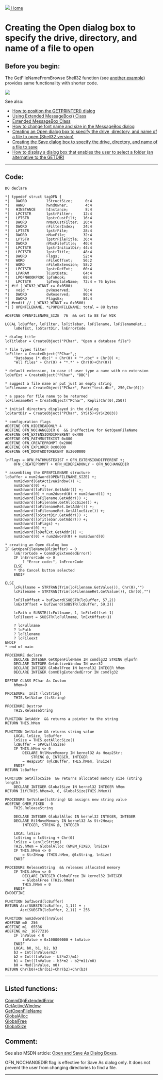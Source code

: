 [<img src="../images/home.png"> Home ](https://github.com/VFPX/Win32API)  

# Creating the Open dialog box to specify the drive, directory, and name of a file to open

## Before you begin:
The GetFileNameFromBrowse Shell32 function (see [another example](sample_365.md)) provides same functionality with shorter code.  

![](../images/getopenfilename.png)  

See also:

* [How to position the GETPRINTER() dialog](sample_482.md)
* [Using Extended MessageBox() Class](sample_424)
* [Extended MessageBox Class](sample_418.md)  
* [How to change font name and size in the MessageBox dialog](sample_434.md)  
* [Creating an Open dialog box to specify the drive, directory, and name of a file to open (Shell32 version)](sample_365.md)  
* [Creating the Save dialog box to specify the drive, directory, and name of a file to save](sample_265.md)  
* [How to display a dialog box that enables the user to select a folder (an alternative to the GETDIR)](sample_364.md)  
  
***  


## Code:
```foxpro  
DO declare

*| typedef struct tagOFN {
*|   DWORD         lStructSize;      0:4
*|   HWND          hwndOwner;        4:4
*|   HINSTANCE     hInstance;        8:4
*|   LPCTSTR       lpstrFilter;     12:4
*|   LPTSTR        lpstrCustFilt;   16:4
*|   DWORD         nMaxCustFilter;  20:4
*|   DWORD         nFilterIndex;    24:4
*|   LPTSTR        lpstrFile;       28:4
*|   DWORD         nMaxFile;        32:4
*|   LPTSTR        lpstrFileTitle;  36:4
*|   DWORD         nMaxFileTitle;   40:4
*|   LPCTSTR       lpstrInitialDir; 44:4
*|   LPCTSTR       lpstrTitle;      48:4
*|   DWORD         Flags;           52:4
*|   WORD          nFileOffset;     56:2
*|   WORD          nFileExtension;  58:2
*|   LPCTSTR       lpstrDefExt;     60:4
*|   LPARAM        lCustData;       64:4
*|   LPOFNHOOKPROC lpfnHook;        68:4
*|   LPCTSTR       lpTemplateName;  72:4 = 76 bytes
*| #if (_WIN32_WINNT >= 0x0500)
*|   void *        pvReserved;      76:4
*|   DWORD         dwReserved;      80:4
*|   DWORD         FlagsEx;         84:4
*| #endif // (_WIN32_WINNT >= 0x0500)
*| } OPENFILENAME, *LPOPENFILENAME; total = 88 bytes

#DEFINE OPENFILENAME_SIZE  76  && set to 88 for W2K

LOCAL lcBuffer, loFilter, loTitlebar, loFilename, loFilenameRet,;
	loDefExt, loStartDir, lnErrorCode

* dialog title
loTitlebar = CreateObject("PChar", "Open a database file")

* file types filter
loFilter = CreateObject("PChar",;
	"Database (*.dbc)" + Chr(0) + "*.dbc" + Chr(0) +;
	"All files" + Chr(0) + "*.*" + Chr(0)+Chr(0))

* default extension, in case if user type a name with no extension
loDefExt = CreateObject("PChar", "DBC")

* suggest a file name or put just an empty string
loFilename = CreateObject("PChar", Padr("test.dbc", 250,Chr(0)))

* a space for file name to be returned
loFilenameRet = CreateObject("PChar", Repli(Chr(0),250))

* initial directory displayed in the dialog
loStartDir = CreateObject("PChar", SYS(5)+SYS(2003))

* configuration flags
#DEFINE OFN_HIDEREADONLY 4
#DEFINE OFN_NOCHANGEDIR 8  && ineffective for GetOpenFileName
#DEFINE OFN_EXTENSIONDIFFERENT 0x400
#DEFINE OFN_PATHMUSTEXIST 0x800
#DEFINE OFN_CREATEPROMPT 0x2000
#DEFINE OFN_EXPLORER 0x80000
#DEFINE OFN_DONTADDTORECENT 0x2000000

lnFlags = OFN_PATHMUSTEXIST + OFN_EXTENSIONDIFFERENT +;
	OFN_CREATEPROMPT + OFN_HIDEREADONLY + OFN_NOCHANGEDIR

* assembling the OPENFILENAME structure
lcBuffer = num2dword(OPENFILENAME_SIZE) +;
	num2dword(GetActiveWindow()) +;
	num2dword(0) +;
	num2dword(loFilter.GetAddr()) +;
	num2dword(0) + num2dword(0) + num2dword(1) +;
	num2dword(loFilename.GetAddr()) +;
	num2dword(loFilename.GetAllocSize()) +;
	num2dword(loFilenameRet.GetAddr()) +;
	num2dword(loFilenameRet.GetAllocSize()) +;
	num2dword(loStartDir.GetAddr()) +;
	num2dword(loTitlebar.GetAddr()) +;
	num2dword(lnFlags) +;
	num2dword(0) +;
	num2dword(loDefExt.GetAddr()) +;
	num2dword(0) + num2dword(0) + num2dword(0)

* creating an Open dialog box
IF GetOpenFileName(@lcBuffer) = 0
	lnErrorCode = CommDlgExtendedError()
	IF lnErrorCode <> 0
		? "Error code:", lnErrorCode
	ELSE
	* the Cancel button selected
	ENDIF

ELSE
	lcFullname = STRTRAN(Trim(loFilename.GetValue()), Chr(0),"")
	lcFilename = STRTRAN(Trim(loFilenameRet.GetValue()), Chr(0),"")

	lnFileOffset = buf2word(SUBSTR(lcBuffer, 57,2))
	lnExtOffset = buf2word(SUBSTR(lcBuffer, 59,2))

	lcPath = SUBSTR(lcFullname, 1, lnFileOffset-1)
	lcFileext = SUBSTR(lcFullname, lnExtOffset+1)

	? lcFullname
	? lcPath
	? lcFilename
	? lcFileext
ENDIF
* end of main

PROCEDURE declare
	DECLARE INTEGER GetOpenFileName IN comdlg32 STRING @lpofn
	DECLARE INTEGER GetActiveWindow IN user32
	DECLARE INTEGER GlobalFree IN kernel32 INTEGER hMem
	DECLARE INTEGER CommDlgExtendedError IN comdlg32

DEFINE CLASS PChar As Custom
	hMem=0

PROCEDURE  Init (lcString)
	THIS.SetValue (lcString)

PROCEDURE Destroy
	THIS.ReleaseString

FUNCTION GetAddr  && returns a pointer to the string
RETURN THIS.hMem

FUNCTION GetValue && returns string value
	LOCAL lnSize, lcBuffer
	lnSize = THIS.getAllocSize()
	lcBuffer = SPACE(lnSize)
	IF THIS.hMem <> 0
		DECLARE RtlMoveMemory IN kernel32 As Heap2Str;
			STRING @, INTEGER, INTEGER
		= Heap2Str (@lcBuffer, THIS.hMem, lnSize)
	ENDIF
RETURN lcBuffer

FUNCTION GetAllocSize  && returns allocated memory size (string length)
	DECLARE INTEGER GlobalSize IN kernel32 INTEGER hMem
RETURN Iif(THIS.hMem=0, 0, GlobalSize(THIS.hMem))

PROCEDURE SetValue(lcString) && assigns new string value
#DEFINE GMEM_FIXED   0
	THIS.ReleaseString

	DECLARE INTEGER GlobalAlloc IN kernel32 INTEGER, INTEGER
	DECLARE RtlMoveMemory IN kernel32 As Str2Heap;
		INTEGER, STRING @, INTEGER

	LOCAL lnSize
	lcString = lcString + Chr(0)
	lnSize = Len(lcString)
	THIS.hMem = GlobalAlloc (GMEM_FIXED, lnSize)
	IF THIS.hMem <> 0
		= Str2Heap (THIS.hMem, @lcString, lnSize)
	ENDIF

PROCEDURE ReleaseString  && releases allocated memory
	IF THIS.hMem <> 0
		DECLARE INTEGER GlobalFree IN kernel32 INTEGER
		= GlobalFree (THIS.hMem)
		THIS.hMem = 0
	ENDIF
ENDDEFINE

FUNCTION buf2word(lcBuffer)
RETURN Asc(SUBSTR(lcBuffer, 1,1)) + ;
       Asc(SUBSTR(lcBuffer, 2,1)) * 256

FUNCTION num2dword(lnValue)
#DEFINE m0  256
#DEFINE m1  65536
#DEFINE m2  16777216
	IF lnValue < 0
		lnValue = 0x100000000 + lnValue
	ENDIF
	LOCAL b0, b1, b2, b3
	b3 = Int(lnValue/m2)
	b2 = Int((lnValue - b3*m2)/m1)
	b1 = Int((lnValue - b3*m2 - b2*m1)/m0)
	b0 = Mod(lnValue, m0)
RETURN Chr(b0)+Chr(b1)+Chr(b2)+Chr(b3)  
```  
***  


## Listed functions:
[CommDlgExtendedError](../libraries/comdlg32/CommDlgExtendedError.md)  
[GetActiveWindow](../libraries/user32/GetActiveWindow.md)  
[GetOpenFileName](../libraries/comdlg32/GetOpenFileName.md)  
[GlobalAlloc](../libraries/kernel32/GlobalAlloc.md)  
[GlobalFree](../libraries/kernel32/GlobalFree.md)  
[GlobalSize](../libraries/kernel32/GlobalSize.md)  

## Comment:
See also MSDN article: <a href="http://msdn.microsoft.com/library/default.asp?url=/library/en-us/winui/winui/windowsuserinterface/userinput/commondialogboxlibrary/aboutcommondialogboxes/openandsaveasdialogboxes.asp">Open and Save As Dialog Boxes</a>.  
  
OFN_NOCHANGEDIR flag is effective for Save As dialog only. It does not prevent the user from changing directories to find a file.  
  
***  

